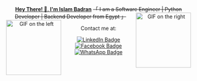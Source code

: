 <div align="center">
  <p>
    <strong><a href="https://github.com/islam302">Hey There! 👋, I'm Islam Badran</a></strong>
    <del>「 I am a Software Engineer | Python Developer | Backend Developer from Egypt 」</del>
    <img align="right" width="150" src="https://user-images.githubusercontent.com/65187002/144930161-2f783401-8d27-4fdf-a2f7-cc0ba32f1f1f.gif" alt="GIF on the right">
    <img align="left" width="150" src="https://user-images.githubusercontent.com/65187002/144930161-2f783401-8d27-4fdf-a2f7-cc0ba32f1f1f.gif" alt="GIF on the left">
  </p>
</div>

<div align="center">
  <p>Contact me at:</p>
  <a href="https://www.linkedin.com/in/islam-badran-39a577225?utm_source=share&utm_campaign=share_via&utm_content=profile&utm_medium=android_app" target="_blank">
    <img src="https://img.shields.io/badge/LinkedIn-0077B5?style=for-the-badge&logo=linkedin&logoColor=white" alt="LinkedIn Badge">
  </a>
  <a href="https://www.facebook.com/islam.badran.77?locale=ar_AR" target="_blank">
    <img src="https://img.shields.io/badge/Facebook-1877F2?style=for-the-badge&logo=facebook&logoColor=white" alt="Facebook Badge">
  </a> 
  <a href="https://wa.link/bc2uxp" target="_blank">
    <img src="https://img.shields.io/badge/WhatsApp-25D366?style=for-the-badge&logo=whatsapp&logoColor=white" alt="WhatsApp Badge">
  </a>
</div>

